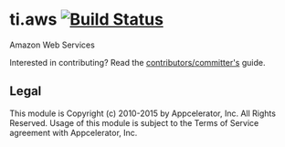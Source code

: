 # ti.aws [![Build Status](https://magnum.travis-ci.com/appcelerator-modules/ti.aws.svg?token=ph6xdReX6PW2XENunBEH&branch=master)](https://magnum.travis-ci.com/appcelerator-modules/ti.aws)

Amazon Web Services

Interested in contributing? Read the [contributors/committer's](https://wiki.appcelerator.org/display/community/Home) guide.

## Legal

This module is Copyright (c) 2010-2015 by Appcelerator, Inc. All Rights Reserved. Usage of this module is subject to 
the Terms of Service agreement with Appcelerator, Inc.  
